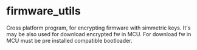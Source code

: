 # firmware_utils
Cross platform program, for encrypting firmware with simmetric keys. It's may be also used for download encrypted fw in MCU. For download fw in MCU must be pre installed compatible bootloader.  